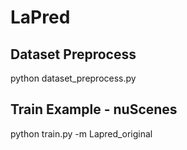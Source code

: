 # LaPred

## Dataset Preprocess

python dataset_preprocess.py

## Train Example - nuScenes

python train.py -m Lapred_original
